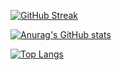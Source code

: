 [![GitHub Streak](https://streak-stats.demolab.com/?user=youngtt)](https://git.io/streak-stats)

[![Anurag's GitHub stats](https://github-readme-stats.vercel.app/api?username=youngtt&count_private=true&&hide=stars,issues)](https://github.com/anuraghazra/github-readme-stats)

[![Top Langs](https://github-readme-stats.vercel.app/api/top-langs/?username=youngtt&hide_progress=true)](https://github.com/anuraghazra/github-readme-stats)

<!--
**youngtt/youngtt** is a ✨ _special_ ✨ repository because its `README.md` (this file) appears on your GitHub profile.

Here are some ideas to get you started:

- 🔭 I’m currently working on ...
- 🌱 I’m currently learning ...
- 👯 I’m looking to collaborate on ...
- 🤔 I’m looking for help with ...
- 💬 Ask me about ...
- 📫 How to reach me: ...
- 😄 Pronouns: ...
- ⚡ Fun fact: ...
-->
